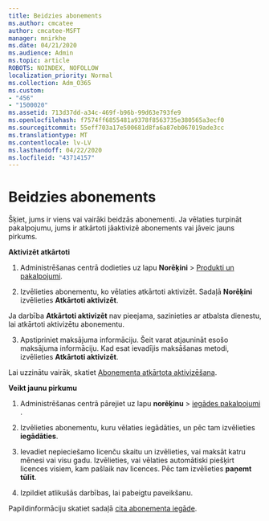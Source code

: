 ```yaml
---
title: Beidzies abonements
ms.author: cmcatee
author: cmcatee-MSFT
manager: mnirkhe
ms.date: 04/21/2020
ms.audience: Admin
ms.topic: article
ROBOTS: NOINDEX, NOFOLLOW
localization_priority: Normal
ms.collection: Adm_O365
ms.custom:
- "456"
- "1500020"
ms.assetid: 713d37dd-a34c-469f-b96b-99d63e793fe9
ms.openlocfilehash: f7574ff6855481a9378f8563735e380565a3ecf0
ms.sourcegitcommit: 55eff703a17e500681d8fa6a87eb067019ade3cc
ms.translationtype: MT
ms.contentlocale: lv-LV
ms.lasthandoff: 04/22/2020
ms.locfileid: "43714157"
---
```

# <a name="expired-subscription"></a>Beidzies abonements

Šķiet, jums ir viens vai vairāki beidzās abonementi. Ja vēlaties turpināt pakalpojumu, jums ir atkārtoti jāaktivizē abonements vai jāveic jauns pirkums.
  
**Aktivizēt atkārtoti**
  
1. Administrēšanas centrā dodieties uz lapu **Norēķini** \> [Produkti un pakalpojumi](https://go.microsoft.com/fwlink/p/?linkid=842054).

2. Izvēlieties abonementu, ko vēlaties atkārtoti aktivizēt. Sadaļā **Norēķini** izvēlieties **Atkārtoti aktivizēt**.

Ja darbība **Atkārtoti aktivizēt** nav pieejama, sazinieties ar atbalsta dienestu, lai atkārtoti aktivizētu abonementu.

3. Apstipriniet maksājuma informāciju. Šeit varat atjaunināt esošo maksājuma informāciju. Kad esat ievadījis maksāšanas metodi, izvēlieties **Atkārtoti aktivizēt**.

Lai uzzinātu vairāk, skatiet [Abonementa atkārtota aktivizēšana](https://docs.microsoft.com/office365/admin/subscriptions-and-billing/reactivate-your-subscription).

**Veikt jaunu pirkumu**
  
1. Administrēšanas centrā pārejiet uz lapu **norēķinu** \> [iegādes pakalpojumi](https://go.microsoft.com/fwlink/p/?linkid=868433) .

2. Izvēlieties abonementu, kuru vēlaties iegādāties, un pēc tam izvēlieties **iegādāties**.

3. Ievadiet nepieciešamo licenču skaitu un izvēlieties, vai maksāt katru mēnesi vai visu gadu. Izvēlieties, vai vēlaties automātiski piešķirt licences visiem, kam pašlaik nav licences. Pēc tam izvēlieties **paņemt tūlīt**.

4. Izpildiet atlikušās darbības, lai pabeigtu paveikšanu.

Papildinformāciju skatiet sadaļā [cita abonementa iegāde](https://docs.microsoft.com/office365/admin/subscriptions-and-billing/buy-another-subscription).